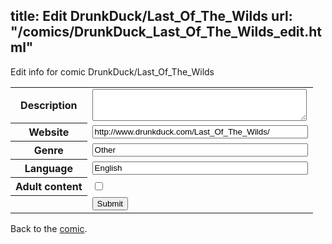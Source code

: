 title: Edit DrunkDuck/Last_Of_The_Wilds
url: "/comics/DrunkDuck_Last_Of_The_Wilds_edit.html"
---
Edit info for comic DrunkDuck/Last_Of_The_Wilds

<form name="comic" action="http://gaepostmail.appspot.com/comic/" method="post">
<table class="comicinfo">
<tr>
<th>Description</th><td><textarea name="description" cols="40" rows="3"></textarea></td>
</tr>
<tr>
<th>Website</th><td><input type="text" name="url" value="http://www.drunkduck.com/Last_Of_The_Wilds/" size="40"/></td>
</tr>
<tr>
<th>Genre</th><td><input type="text" name="genre" value="Other" size="40"/></td>
</tr>
<tr>
<th>Language</th><td><input type="text" name="language" value="English" size="40"/></td>
</tr>
<tr>
<th>Adult content</th><td><input type="checkbox" name="adult" value="adult" /></td>
</tr>
<tr>
<th></th><td>
<input type="hidden" name="comic" value="DrunkDuck_Last_Of_The_Wilds" />
<input type="submit" name="submit" value="Submit" />
</td>
</tr>
</table>
</form>

Back to the [comic](DrunkDuck_Last_Of_The_Wilds.html).
